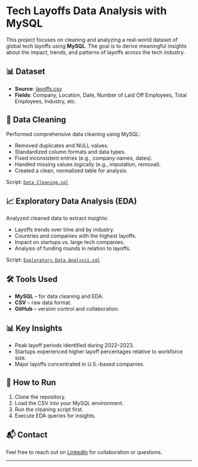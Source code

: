 # Tech Layoffs Data Analysis with MySQL

This project focuses on cleaning and analyzing a real-world dataset of global tech layoffs using **MySQL**. The goal is to derive meaningful insights about the impact, trends, and patterns of layoffs across the tech industry.

## 📊 Dataset
- **Source**: [layoffs.csv](https://github.com/alex1198/Tech-Layoffs-EDA/blob/main/layoffs.csv)
- **Fields**: Company, Location, Date, Number of Laid Off Employees, Total Employees, Industry, etc.

## 🧹 Data Cleaning
Performed comprehensive data cleaning using MySQL:
- Removed duplicates and NULL values.
- Standardized column formats and data types.
- Fixed inconsistent entries (e.g., company names, dates).
- Handled missing values logically (e.g., imputation, removal).
- Created a clean, normalized table for analysis.

Script: [`Data Cleaning.sql`](https://github.com/alex1198/Tech-Layoffs-EDA/blob/main/Data%20Cleaning.sql)

## 📈 Exploratory Data Analysis (EDA)
Analyzed cleaned data to extract insights:
- Layoffs trends over time and by industry.
- Countries and companies with the highest layoffs.
- Impact on startups vs. large tech companies.
- Analysis of funding rounds in relation to layoffs.

Script: [`Exploratory Data Analysis.sql`](./Exploratory%20Data%20Analysis.sql)

## 🛠️ Tools Used
- **MySQL** – for data cleaning and EDA.
- **CSV** – raw data format.
- **GitHub** – version control and collaboration.

## 📊 Key Insights
- Peak layoff periods identified during 2022–2023.
- Startups experienced higher layoff percentages relative to workforce size.
- Major layoffs concentrated in U.S.-based companies.

## 🚀 How to Run
1. Clone the repository.
2. Load the CSV into your MySQL environment.
3. Run the cleaning script first.
4. Execute EDA queries for insights.

## 📬 Contact
Feel free to reach out on [LinkedIn](https://www.linkedin.com/in/YOUR-LINKEDIN-ID) for collaboration or questions.

---
